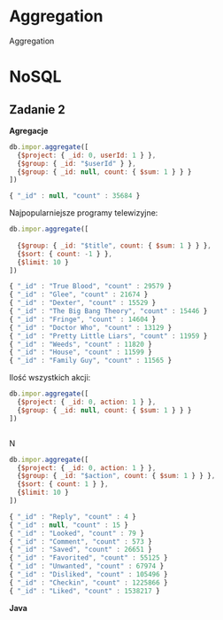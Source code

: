 # Aggregation
Aggregation


NoSQL
=====

Zadanie 2
-----
**Agregacje**


```javascript
db.impor.aggregate([
  {$project: { _id: 0, userId: 1 } },
  {$group: { _id: "$userId" } },
  {$group: { _id: null, count: { $sum: 1 } } }
])
```

```javascript
{ "_id" : null, "count" : 35684 }
```
    
Najpopularniejsze programy telewizyjne:

```javascript
db.impor.aggregate([
 
  {$group: { _id: "$title", count: { $sum: 1 } } },
  {$sort: { count: -1 } },
  {$limit: 10 }
])
```

```javascript
{ "_id" : "True Blood", "count" : 29579 }
{ "_id" : "Glee", "count" : 21674 }
{ "_id" : "Dexter", "count" : 15529 }
{ "_id" : "The Big Bang Theory", "count" : 15446 }
{ "_id" : "Fringe", "count" : 14604 }
{ "_id" : "Doctor Who", "count" : 13129 }
{ "_id" : "Pretty Little Liars", "count" : 11959 }
{ "_id" : "Weeds", "count" : 11820 }
{ "_id" : "House", "count" : 11599 }
{ "_id" : "Family Guy", "count" : 11565 }
```

Ilość wszystkich akcji:

```javascript
db.impor.aggregate([
  {$project: { _id: 0, action: 1 } },
  {$group: { _id: null, count: { $sum: 1 } } }
])
```

```javascript

```

N

```javascript
db.impor.aggregate([
  {$project: { _id: 0, action: 1 } },
  {$group: { _id: "$action", count: { $sum: 1 } } },
  {$sort: { count: 1 } },
  {$limit: 10 }
])
```

```javascript
{ "_id" : "Reply", "count" : 4 }
{ "_id" : null, "count" : 15 }
{ "_id" : "Looked", "count" : 79 }
{ "_id" : "Comment", "count" : 573 }
{ "_id" : "Saved", "count" : 26651 }
{ "_id" : "Favorited", "count" : 55125 }
{ "_id" : "Unwanted", "count" : 67974 }
{ "_id" : "Disliked", "count" : 105496 }
{ "_id" : "Checkin", "count" : 1225866 }
{ "_id" : "Liked", "count" : 1538217 }
```

**Java**


